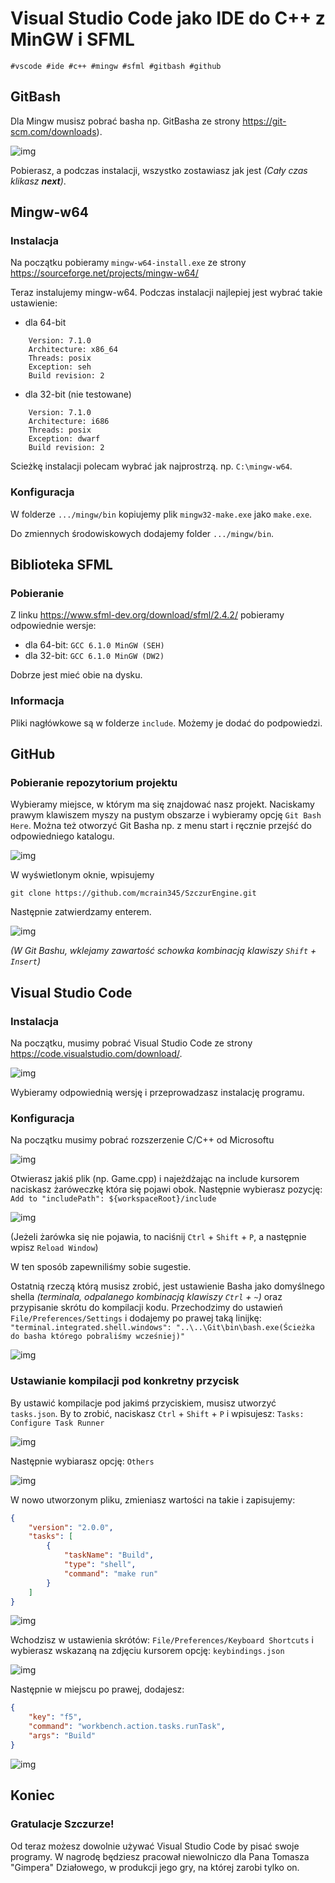 
Visual Studio Code jako IDE do C++ z MinGW i SFML
=================================================
`#vscode #ide #c++ #mingw #sfml #gitbash #github`





GitBash
-------
Dla Mingw musisz pobrać basha np. GitBasha ze strony https://git-scm.com/downloads).

![img](https://i.imgur.com/bzotw9y.jpg "img")

Pobierasz, a podczas instalacji, wszystko zostawiasz jak jest *(Cały czas klikasz **next**)*.





Mingw-w64
---------

### Instalacja

Na początku pobieramy `mingw-w64-install.exe` ze strony https://sourceforge.net/projects/mingw-w64/ 

Teraz instalujemy mingw-w64. Podczas instalacji najlepiej jest wybrać takie ustawienie:

* dla 64-bit
```
	Version: 7.1.0
	Architecture: x86_64
	Threads: posix
	Exception: seh
	Build revision: 2
```

* dla 32-bit (nie testowane)
```
	Version: 7.1.0
	Architecture: i686
	Threads: posix
	Exception: dwarf
	Build revision: 2
```

Scieżkę instalacji polecam wybrać jak najprostrzą. np. `C:\mingw-w64`.

### Konfiguracja

W folderze `.../mingw/bin` kopiujemy plik `mingw32-make.exe` jako `make.exe`.

Do zmiennych środowiskowych dodajemy folder `.../mingw/bin`.





Biblioteka SFML
---------------

### Pobieranie

Z linku https://www.sfml-dev.org/download/sfml/2.4.2/ pobieramy odpowiednie wersje:

- dla 64-bit: `GCC 6.1.0 MinGW (SEH)`
- dla 32-bit: `GCC 6.1.0 MinGW (DW2)`

Dobrze jest mieć obie na dysku.

### Informacja

Pliki nagłówkowe są w folderze `include`. Możemy je dodać do podpowiedzi.





GitHub
------

### Pobieranie repozytorium projektu

Wybieramy miejsce, w którym ma się znajdować nasz projekt. Naciskamy prawym klawiszem myszy na pustym obszarze i wybieramy opcję `Git Bash Here`. Można też otworzyć Git Basha np. z menu start i ręcznie przejść do odpowiedniego katalogu.

![img](https://i.imgur.com/3ykWZTv.jpg "img")

W wyświetlonym oknie, wpisujemy

```
git clone https://github.com/mcrain345/SzczurEngine.git
````

Następnie zatwierdzamy enterem.

![img](https://i.imgur.com/GYPC6Gc.jpg "img")

_(W Git Bashu, wklejamy zawartość schowka kombinacją klawiszy `Shift` + `Insert`)_





Visual Studio Code
------------------

### Instalacja

Na początku, musimy pobrać Visual Studio Code ze strony https://code.visualstudio.com/download/.

![img](https://i.imgur.com/LauCfo9.jpg "img")

Wybieramy odpowiednią wersję i przeprowadzasz instalację programu.



### Konfiguracja

Na początku musimy pobrać rozszerzenie C/C++ od Microsoftu

![img](https://i.imgur.com/tA9s0pC.jpg"img")

Otwierasz jakiś plik (np. Game.cpp) i najeżdżając na include kursorem naciskasz żaróweczkę która się pojawi obok. Następnie wybierasz pozycję:
`Add to "includePath": ${workspaceRoot}/include`

![img](https://i.imgur.com/AOZIYmz.jpg"img")

(Jeżeli żarówka się nie pojawia, to naciśnij `Ctrl` + `Shift` + `P`, a następnie wpisz `Reload Window`)

W ten sposób zapewniliśmy sobie sugestie.

Ostatnią rzeczą którą musisz zrobić, jest ustawienie Basha jako domyślnego shella
*(terminala, odpalanego kombinacją klawiszy `Ctrl` + `~`)* oraz przypisanie skrótu do kompilacji kodu.
Przechodzimy do ustawień `File/Preferences/Settings` i dodajemy po prawej taką linijkę:
`"terminal.integrated.shell.windows": "..\..\Git\bin\bash.exe(Ścieżka do basha którego pobraliśmy wcześniej)"`

![img](https://i.imgur.com/l0bjStH.jpg"img")



### Ustawianie kompilacji pod konkretny przycisk

By ustawić kompilacje pod jakimś przyciskiem, musisz utworzyć `tasks.json`. By to zrobić, naciskasz `Ctrl` + `Shift` + `P` i wpisujesz:
`Tasks: Configure Task Runner`

![img](https://i.imgur.com/uZIbzs8.jpg"img")

Następnie wybiarasz opcję: `Others`

![img](https://i.imgur.com/62e1Kog.jpg"img")

W nowo utworzonym pliku, zmieniasz wartości na takie i zapisujemy:

```json
{
    "version": "2.0.0",
    "tasks": [
        {
            "taskName": "Build",
            "type": "shell",
            "command": "make run"
        }
    ]
}
```

![img](https://i.imgur.com/Z4ttLcB.jpg"img")

Wchodzisz w ustawienia skrótów: `File/Preferences/Keyboard Shortcuts` i wybierasz wskazaną na zdjęciu kursorem opcję: `keybindings.json`

![img](https://i.imgur.com/Ovh4xNi.jpg"img")

Następnie w miejscu po prawej, dodajesz:

```json
{
    "key": "f5",
    "command": "workbench.action.tasks.runTask",
    "args": "Build"
}
```

![img](https://i.imgur.com/LfoarVb.jpg"img")





Koniec
------

### Gratulacje Szczurze!

Od teraz możesz dowolnie używać Visual Studio Code by pisać swoje programy. W nagrodę będziesz pracował niewolniczo dla Pana Tomasza "Gimpera" Działowego, w produkcji jego gry, na której zarobi tylko on.





